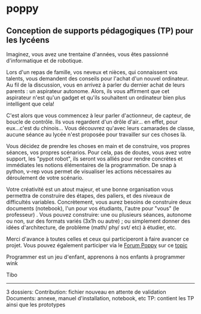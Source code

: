
# poppy

## Conception de supports pédagogiques (TP) pour les lycéens



Imaginez, vous avez une trentaine d'années, vous êtes passionné d'informatique et de robotique.

Lors d'un repas de famille, vos neveux et nièces, qui connaissent vos talents, vous demandent des conseils pour l'achat d'un nouvel ordinateur. Au fil de la discussion, vous en arrivez à parler du dernier achat de leurs parents : un aspirateur autonome. Alors, ils vous affirment que cet aspirateur n'est qu'un gadget et qu'ils souhaitent un ordinateur bien plus intelligent que cela!

C'est alors que vous commencez à leur parler d'actionneur, de capteur, de boucle de contrôle.
Ils vous regardent d'un drôle d'air... en effet, pour eux...c'est du chinois...
Vous découvrez qu'avec leurs camarades de classe, aucune séance au lycée n'est proposée pour travailler sur ces choses là.

Vous décidez de prendre les choses en main et de construire, vos propres séances, vos propres scénarios.
Pour cela, pas de doutes, vous avez votre support, les "pypot robot", ils seront vos alliés pour rendre concrètes et immédiates les notions élémentaires de la programmation. De snap à python, v-rep vous permet de visualiser les actions nécessaires au déroulement de votre scénario.

Votre créativité est un atout majeur, et une bonne organisation vous permettra de construire des étapes, des paliers, et des niveaux de difficultés variables.
Concrètement, vous aurez besoins de construire deux documents (notebook), l'un pour vos étudiants, l'autre pour "vous" (le professeur) . Vous pouvez construire: une ou plusieurs séances, autonome ou non, sur des formats variés (3x1h ou autre) ; ou simplement donner des idées d'architecture, de problème (math/ phy/ svt/ etc) à étudier, etc.

Merci d'avance à toutes celles et ceux qui participeront à faire avancer ce projet.
Vous pouvez également participer via le [Forum Poppy](https://wwww.poppy-project.org) sur ce [topic](https://forum.poppy-project.org/t/conception-de-supports-pedagogiques-tp-pour-lyceens/1341)

Programmer est un jeu d'enfant, apprenons à nos enfants à programmer wink

Tibo

-------------------------------------------------------------------------------

3 dossiers:
Contribution: fichier nouveau en attente de validation
Documents: annexe, manuel d'installation, notebook, etc
TP: contient les TP ainsi que les prototypes

